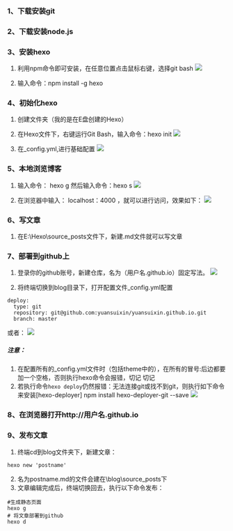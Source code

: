 


### 1、下载安装git
### 2、下载安装node.js
### 3、安装hexo
1. 利用npm命令即可安装，在任意位置点击鼠标右键，选择git bash
  ![](index_files/423443125.png)

2. 输入命令：npm install -g hexo

### 4、初始化hexo
1. 创建文件夹（我的是在E盘创建的Hexo）

2. 在Hexo文件下，右键运行Git Bash，输入命令：hexo init
  ![](index_files/423545968.png)

3. 在_config.yml,进行基础配置
  ![](index_files/423578765.png)

### 5、本地浏览博客
1. 输入命令： hexo g 然后输入命令：hexo s
  ![](index_files/423652125.png)

2. 在浏览器中输入： localhost：4000 ，就可以进行访问，效果如下：
  ![](index_files/423683609.png)

### 6、写文章
1. 在E:\Hexo\source\_posts文件下，新建.md文件就可以写文章

### 7、部署到github上
1. 登录你的github账号，新建仓库，名为（用户名.github.io）固定写法。
  ![](index_files/423833046.png)

2. 将终端切换到blog目录下，打开配置文件_config.yml配置
```
deploy:
  type: git
  repository: git@github.com:yuansuixin/yuansuixin.github.io.git
  branch: master
```
或者：
![](index_files/424120296.png)

##### 注意：
1. 在配置所有的_config.yml文件时（包括theme中的），在所有的冒号:后边都要加一个空格，否则执行hexo命令会报错，切记 切记
2. 若执行命令`hexo deploy`仍然报错：无法连接git或找不到git，则执行如下命令来安装[hexo-deployer]
  npm install hexo-deployer-git --save
  ![](index_files/424472515.png)
### 8、在浏览器打开http://用户名.github.io

### 9、发布文章
1. 终端cd到blog文件夹下，新建文章：
```
hexo new 'postname'
```
2. 名为postname.md的文件会建在\blog\source\_posts下
3. 文章编辑完成后，终端切换回去，执行以下命令发布：
```
#生成静态页面
hexo g
# 将文章部署到github
hexo d
```



